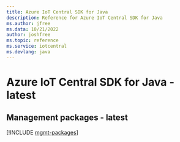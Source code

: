 ```yaml
---
title: Azure IoT Central SDK for Java
description: Reference for Azure IoT Central SDK for Java
ms.author: jfree
ms.data: 10/21/2022
author: joshfree
ms.topic: reference
ms.service: iotcentral
ms.devlang: java
---
```

# Azure IoT Central SDK for Java - latest

## Management packages - latest
[!INCLUDE [mgmt-packages](iot-central-mgmt-index.md)]
